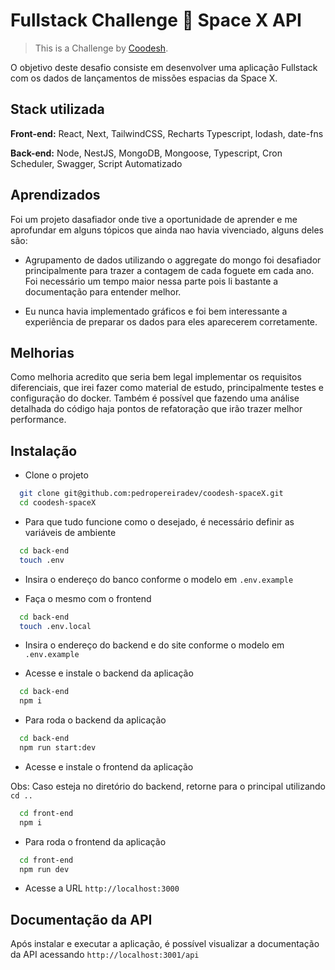 
# Fullstack Challenge 🏅 Space X API
> This is a Challenge by [Coodesh](https://coodesh.com/).

O objetivo deste desafio consiste em desenvolver uma aplicação Fullstack com os dados de lançamentos de missões espacias da Space X.


## Stack utilizada

**Front-end:** React, Next, TailwindCSS, Recharts Typescript, lodash, date-fns

**Back-end:** Node, NestJS, MongoDB, Mongoose, Typescript, Cron Scheduler, Swagger, Script Automatizado


## Aprendizados

Foi um projeto dasafiador onde tive a oportunidade de aprender e me aprofundar em alguns tópicos que ainda nao havia vivenciado, alguns deles são:

- Agrupamento de dados utilizando o aggregate do mongo foi desafiador principalmente para trazer a contagem de cada foguete em cada ano. Foi necessário um tempo maior nessa parte pois li bastante a documentação para entender melhor.

- Eu nunca havia implementado gráficos e foi bem interessante a experiência de preparar os dados para eles aparecerem corretamente.


## Melhorias

Como melhoria acredito que seria bem legal implementar os requisitos diferenciais, que irei fazer como material de estudo, principalmente testes e configuração do docker. Também é possível que fazendo uma análise detalhada do código haja pontos de refatoração que irão trazer melhor performance. 

## Instalação

- Clone o projeto
```bash
  git clone git@github.com:pedropereiradev/coodesh-spaceX.git
  cd coodesh-spaceX
```

- Para que tudo funcione como o desejado, é necessário definir as variáveis de ambiente
```bash
  cd back-end
  touch .env
```

- Insira o endereço do banco conforme o modelo em `.env.example`

- Faça o mesmo com o frontend
```bash
  cd back-end
  touch .env.local
```

- Insira o endereço do backend e do site conforme o modelo em `.env.example`

- Acesse e instale o backend da aplicação
```bash
  cd back-end
  npm i
```

- Para roda o backend da aplicação
```bash
  cd back-end
  npm run start:dev
```

- Acesse e instale o frontend da aplicação

Obs: Caso esteja no diretório do backend, retorne para o principal utilizando `cd ..`

```bash
  cd front-end
  npm i
```

- Para roda o frontend da aplicação
```bash
  cd front-end
  npm run dev
```

- Acesse a URL `http://localhost:3000`


## Documentação da API

Após instalar e executar a aplicação, é possível visualizar a documentação da API acessando `http://localhost:3001/api`
